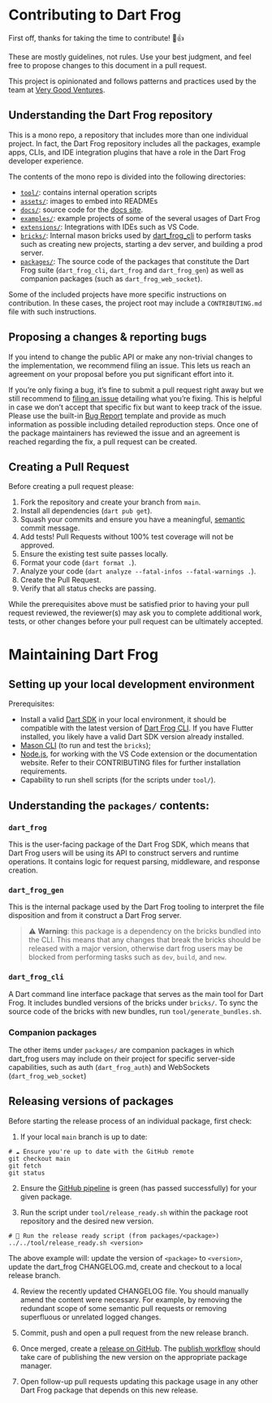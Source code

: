 # Contributing to Dart Frog

First off, thanks for taking the time to contribute! 🎉👍

These are mostly guidelines, not rules. Use your best judgment, and feel free to propose changes to this document in a pull request.

This project is opinionated and follows patterns and practices used by the team at [Very Good Ventures][very_good_ventures_link].

## Understanding the Dart Frog repository

This is a mono repo, a repository that includes more than one individual project. In fact, the Dart Frog repository includes all the packages, example apps, CLIs, and IDE integration plugins that have a role in the Dart Frog developer experience.

The contents of the mono repo is divided into the following directories:

- [`tool/`](https://github.com/VeryGoodOpenSource/dart_frog/tree/main/tool): contains internal operation scripts
- [`assets/`](https://github.com/VeryGoodOpenSource/dart_frog/tree/main/assets): images to embed into READMEs
- [`docs/`](https://github.com/VeryGoodOpenSource/dart_frog/tree/main/docs): source code for the [docs site][dart_frog_site].
- [`examples/`](https://github.com/VeryGoodOpenSource/dart_frog/tree/main/examples): example projects of some of the several usages of Dart Frog
- [`extensions/`](https://github.com/VeryGoodOpenSource/dart_frog/tree/main/extensions): Integrations with IDEs such as VS Code.
- [`bricks/`](https://github.com/VeryGoodOpenSource/dart_frog/tree/main/bricks): Internal mason bricks used by [dart_frog_cli][dart_frog_cli_link] to perform tasks such as creating new projects, starting a dev server, and building a prod server.
- [`packages/`](https://github.com/VeryGoodOpenSource/dart_frog/tree/main/packages): The source code of the packages that constitute the Dart Frog suite (`dart_frog_cli`, `dart_frog` and `dart_frog_gen`) as well as companion packages (such as `dart_frog_web_socket`).

Some of the included projects have more specific instructions on contribution. In these cases, the project root may include a `CONTRIBUTING.md` file with such instructions.

## Proposing a changes & reporting bugs

If you intend to change the public API or make any non-trivial changes to the implementation, we recommend filing an issue. This lets us reach an agreement on your proposal before you put significant effort into it.

If you’re only fixing a bug, it’s fine to submit a pull request right away but we still recommend to [filing an issue][issue_creation_link] detailing what you’re fixing. This is helpful in case we don’t accept that specific fix but want to keep track of the issue. Please use the built-in [Bug Report][bug_report_link] template and provide as much information as possible including detailed reproduction steps. Once one of the package maintainers has reviewed the issue and an agreement is reached regarding the fix, a pull request can be created.

## Creating a Pull Request

Before creating a pull request please:

1. Fork the repository and create your branch from `main`.
1. Install all dependencies (`dart pub get`).
1. Squash your commits and ensure you have a meaningful, [semantic][conventional_commits_link] commit message.
1. Add tests! Pull Requests without 100% test coverage will not be approved.
1. Ensure the existing test suite passes locally.
1. Format your code (`dart format .`).
1. Analyze your code (`dart analyze --fatal-infos --fatal-warnings .`).
1. Create the Pull Request.
1. Verify that all status checks are passing.

While the prerequisites above must be satisfied prior to having your
pull request reviewed, the reviewer(s) may ask you to complete additional
work, tests, or other changes before your pull request can be ultimately
accepted.

# Maintaining Dart Frog

## Setting up your local development environment

Prerequisites:

- Install a valid [Dart SDK](https://dart.dev/get-dart) in your local environment, it should be compatible with the latest version of [Dart Frog CLI](https://github.com/VeryGoodOpenSource/dart_frog/blob/main/packages/dart_frog_cli/pubspec.yaml). If you have Flutter installed, you likely have a valid Dart SDK version already installed.
- [Mason CLI][mason_install_link] (to run and test the `bricks`);
- [Node.js][node_js_dowload_link], for working with the VS Code extension or the documentation website. Refer to their CONTRIBUTING files for further installation requirements.
- Capability to run shell scripts (for the scripts under `tool/`).

## Understanding the `packages/` contents:

### `dart_frog`

This is the user-facing package of the Dart Frog SDK, which means that Dart Frog users will be using its API to construct servers and runtime operations. It contains logic for request parsing, middleware, and response creation.

### `dart_frog_gen`

This is the internal package used by the Dart Frog tooling to interpret the file disposition and from it construct a Dart Frog server.

> :warning: **Warning**: this package is a dependency on the bricks bundled into the CLI. This means that any changes that break the bricks should be released with a major version, otherwise dart frog users may be blocked from performing tasks such as `dev`, `build`, and `new`.

### `dart_frog_cli`

A Dart command line interface package that serves as the main tool for Dart Frog. It includes bundled versions of the bricks under `bricks/`. To sync the source code of the bricks with new bundles, run `tool/generate_bundles.sh`.

### Companion packages

The other items under `packages/` are companion packages in which dart_frog users may include on their project for specific server-side capabilities, such as auth (`dart_frog_auth`) and WebSockets (`dart_frog_web_socket`)

## Releasing versions of packages

Before starting the release process of an individual package, first check:

1. If your local `main` branch is up to date:

```shell
# ☁️ Ensure you're up to date with the GitHub remote
git checkout main
git fetch
git status
```

2. Ensure the [GitHub pipeline](https://github.com/VeryGoodOpenSource/dart_frog/actions) is green (has passed successfully) for your given package.

3. Run the script under `tool/release_ready.sh` within the package root repository and the desired new version.

```shell
# 🚀 Run the release ready script (from packages/<package>)
../../tool/release_ready.sh <version>
```

The above example will: update the version of `<package>` to `<version>`, update the dart_frog CHANGELOG.md, create and checkout to a local release branch.

4. Review the recently updated CHANGELOG file. You should manually amend the content were necessary. For example, by removing the redundant scope of some semantic pull requests or removing superfluous or unrelated logged changes.

5. Commit, push and open a pull request from the new release branch.

6. Once merged, create a [release on GitHub][github_release_link]. The [publish workflow](https://github.com/VeryGoodOpenSource/dart_frog/blob/main/.github/workflows/publish.yaml) should take care of publishing the new version on the appropriate package manager.

7. Open follow-up pull requests updating this package usage in any other Dart Frog package that depends on this new release.

[conventional_commits_link]: https://www.conventionalcommits.org/en/v1.0.0
[bug_report_link]: https://github.com/VeryGoodOpenSource/dart_frog/issues/new?assignees=&labels=bug&projects=&template=bug_report.md&title=fix%3A+
[issue_creation_link]: https://github.com/VeryGoodOpenSource/dart_frog/issues/new/choose
[very_good_ventures_link]: https://verygood.ventures
[dart_frog_site]: https://dart-frog.dev/
[dart_frog_cli_link]: https://pub.dev/packages/dart_frog_cli
[node_js_dowload_link]: https://nodejs.org/pt-br/download
[mason_install_link]: https://docs.brickhub.dev/installing/
[dart_standalone_link]: https://dart.dev/get-dart
[dart_on_flutter_link]: https://docs.flutter.dev/get-started/install
[github_release_link]: https://github.com/VeryGoodOpenSource/dart_frog/releases
